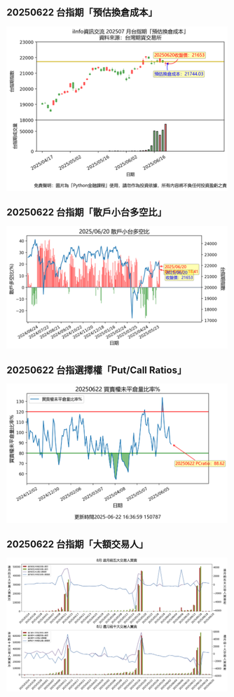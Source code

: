 ## 20250622 台指期「預估換倉成本」
![](images/txfcost.png)

## 20250622 台指期「散戶小台多空比」
![](images/bbiri.png)

## 20250622 台指選擇權「Put/Call Ratios」
![](images/pcratio.png)

## 20250622 台指期「大額交易人」
![](images/blocktrade.png)

